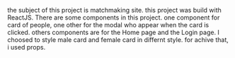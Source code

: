 the subject of this project is matchmaking site.
this project was build with ReactJS.
There are some components in this project.
one component for card of people, one other for
the modal who appear when the card is clicked.
others components are for the Home page and the Login page.
I choosed to style male card and female card in differnt style.
for achive that, i used props.
